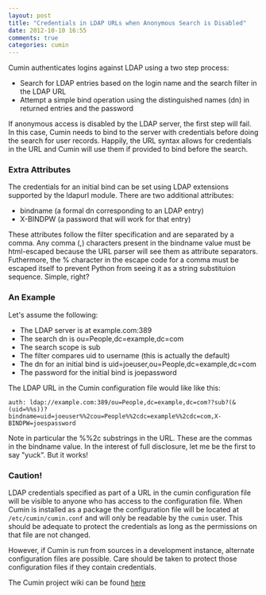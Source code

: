 ```yaml
---
layout: post
title: "Credentials in LDAP URLs when Anonymous Search is Disabled"
date: 2012-10-10 16:55
comments: true
categories: cumin
---
```

Cumin authenticates logins against LDAP using a two step process:

+ Search for LDAP entries based on the login name and the search filter in the LDAP URL
+ Attempt a simple bind operation using the distinguished names (dn) in returned entries and the password

If anonymous access is disabled by the LDAP server, the first step will fail.  In this case, Cumin needs to bind to the server with credentials before doing the search for user records.  Happily, the URL syntax allows for credentials in the URL and Cumin will use them if provided to bind before the search.

### Extra Attributes
The credentials for an initial bind can be set using LDAP extensions supported by the ldapurl module.  There are two additional attributes:

+ bindname (a formal dn corresponding to an LDAP entry)
+ X-BINDPW (a password that will work for that entry)

These attributes follow the filter specification and are separated by a comma.  Any comma (,) characters present in the bindname value must be html-escaped because the URL parser will see them as attribute separators.  Futhermore, the % character in the escape code for a comma must be escaped itself to prevent Python from seeing it as a string substituion sequence.  Simple, right?

### An Example

Let's assume the following:  

+ The LDAP server is at example.com:389
+ The search dn is ou=People,dc=example,dc=com
+ The search scope is sub
+ The filter compares uid to username (this is actually the default)
+ The dn for an initial bind is uid=joeuser,ou=People,dc=example,dc=com
+ The password for the initial bind is joepassword

The LDAP URL in the Cumin configuration file would like like this:

    auth: ldap://example.com:389/ou=People,dc=example,dc=com??sub?(&(uid=%%s))?bindname=uid=joeuser%%2cou=People%%2cdc=example%%2cdc=com,X-BINDPW=joespassword  

Note in particular the %%2c substrings in the URL.  These are the commas in the bindname value.  In the interest of full disclosure, let me  be the first to say "yuck".  But it works!

### Caution!
LDAP credentials specified as part of a URL in the cumin configuration file will be visible to anyone who has access to the configuration file.  When Cumin is installed as a package the configuration file will be located at `/etc/cumin/cumin.conf` and will only be readable by the `cumin` user.  This should be adequate to protect the credentials as long as the permissions on that file are not changed.

However, if Cumin is run from sources in a development instance, alternate configuration files are possible.  Care should be taken to protect those configuration files if they contain credentials.

[Wiki]:http://fedorahosted.org/grid/wiki/Cumin
The Cumin project wiki can be found [here][Wiki]
